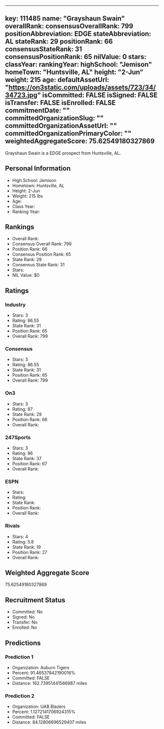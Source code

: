 ---
  key: 111485
  name: "Grayshaun Swain"
  overallRank: 
  consensusOverallRank: 799
  positionAbbreviation: EDGE
  stateAbbreviation: AL
  stateRank: 29
  positionRank: 66
  consensusStateRank: 31
  consensusPositionRank: 65
  nilValue: 0
  stars: 
  classYear: 
  rankingYear: 
  highSchool: "Jemison"
  homeTown: "Huntsville, AL"
  height: "2-Jun"
  weight: 215
  age: 
  defaultAssetUrl: "https://on3static.com/uploads/assets/723/34/34723.jpg"
  isCommitted: FALSE
  isSigned: FALSE
  isTransfer: FALSE
  isEnrolled: FALSE
  commitmentDate: ""
  committedOrganizationSlug: ""
  committedOrganizationAssetUrl: ""
  committedOrganizationPrimaryColor: ""
  weightedAggregateScore: 75.62549180327869
  ---
  
  Grayshaun Swain is a EDGE prospect from Huntsville, AL.
  
  ## Personal Information
  - High School: Jemison
  - Hometown: Huntsville, AL
  - Height: 2-Jun
  - Weight: 215 lbs
  - Age: 
  - Class Year: 
  - Ranking Year: 
  
  ## Rankings
  - Overall Rank: 
  - Consensus Overall Rank: 799
  - Position Rank: 66
  - Consensus Position Rank: 65
  - State Rank: 29
  - Consensus State Rank: 31
  - Stars: 
  - NIL Value: $0
  
  ## Ratings
  
  ### Industry
  - Stars: 3
  - Rating: 86.55
  - State Rank: 31
  - Position Rank: 65
  - Overall Rank: 799
  
  ### Consensus
  - Stars: 3
  - Rating: 86.55
  - State Rank: 31
  - Position Rank: 65
  - Overall Rank: 799
  
  ### On3
  - Stars: 3
  - Rating: 87
  - State Rank: 29
  - Position Rank: 66
  - Overall Rank: 
  
  ### 247Sports
  - Stars: 3
  - Rating: 86
  - State Rank: 37
  - Position Rank: 67
  - Overall Rank: 
  
  ### ESPN
  - Stars: 
  - Rating: 
  - State Rank: 
  - Position Rank: 
  - Overall Rank: 
  
  ### Rivals
  - Stars: 4
  - Rating: 5.8
  - State Rank: 19
  - Position Rank: 27
  - Overall Rank: 
  
  ## Weighted Aggregate Score
  75.62549180327869
  
  ## Recruitment Status
  - Committed: No
  - Signed: No
  - Transfer: No
  - Enrolled: No
  
  
  
  ## Predictions
  
  ### Prediction 1
  - Organization: Auburn Tigers
  - Percent: 91.46537842190016%
  - Committed: FALSE
  - Distance: 162.73951441566987 miles
  
  ### Prediction 2
  - Organization: UAB Blazers
  - Percent: 1.1272141706924315%
  - Committed: FALSE
  - Distance: 84.12806696529407 miles
  